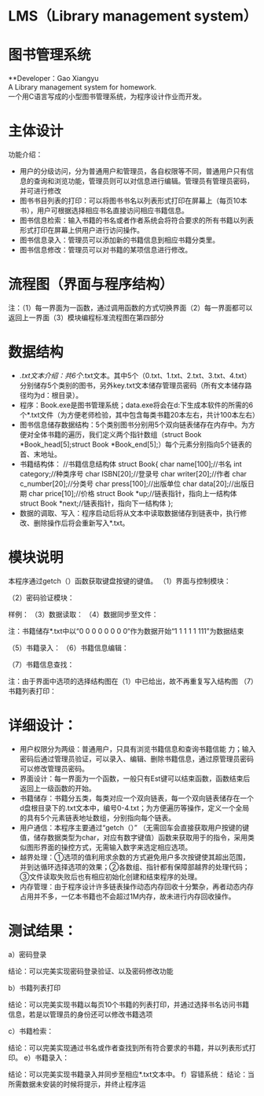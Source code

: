 # LMS（Library management system）
# 图书管理系统
**Developer：Gao Xiangyu  
A Library management system for homework.  
一个用C语言写成的小型图书管理系统，为程序设计作业而开发。

# 主体设计
功能介绍：
* 用户的分级访问，分为普通用户和管理员，各自权限等不同，普通用户只有信息的查询和浏览功能，管理员则可以对信息进行编辑。管理员有管理员密码，并可进行修改</br>
* 图书书目列表的打印：可以将图书书名以列表形式打印在屏幕上（每页10本书），用户可根据选择相应书名直接访问相应书籍信息。
* 图书信息检索：输入书籍的书名或者作者系统会将符合要求的所有书籍以列表形式打印在屏幕上供用户进行访问操作。
* 图书信息录入：管理员可以添加新的书籍信息到相应书籍分类里。
* 图书信息修改：管理员可以对书籍的某项信息进行修改。

# 流程图（界面与程序结构）
                     
注：（1）每一界面为一函数，通过调用函数的方式切换界面（2）每一界面都可以返回上一界面（3）模块编程标准流程图在第四部分

# 数据结构
* *.txt文本介绍：共6个*.txt文本。其中5个（0.txt、1.txt、2.txt、3.txt、4.txt）分别储存5个类别的图书，另外key.txt文本储存管理员密码（所有文本储存路径均为d：根目录）。
* 程序：Book.exe是图书管理系统；data.exe将会在d:下生成本软件的所需的6个*.txt文件（为方便老师检验，其中包含每类书籍20本左右，共计100本左右）
* 图书信息储存数据结构：5个类别图书分别用5个双向链表储存在内存中。为方便对全体书籍的遍历，我们定义两个指针数组（struct Book *Book_head[5];struct Book *Book_end[5];）每个元素分别指向5个链表的首、末地址。
* 书籍结构体：
//书籍信息结构体
struct Book{
	char name[100];//书名
	int category;//种类序号
	char ISBN[20];//登录号
	char writer[20];//作者
	char c_number[20];//分类号
	char press[100];//出版单位
	char data[20];//出版日期
	char price[10];//价格
	struct Book *up;//链表指针，指向上一结构体
	struct Book *next;//链表指针，指向下一结构体
};
* 数据的调取、写入：程序启动后将从文本中读取数据储存到链表中，执行修改、删除操作后将会重新写入*.txt。

# 模块说明  
本程序通过getch（）函数获取键盘按键的键值。
（1）界面与控制模块：

（2）密码验证模块：


样例：
（3）数据读取：                    （4）数据同步至文件：
	

注：书籍储存*.txt中以“0 0 0 0 0 0 0 0“作为数据开始“1 1 1 1 1 111”为数据结束



（5）书籍录入：         （6）书籍信息编辑：
		

（7）书籍信息查找：



注：由于界面中选项的选择结构图在（1）中已给出，故不再重复写入结构图
（7）书籍列表打印：
                                                                       
# 详细设计：
* 用户权限分为两级：普通用户，只具有浏览书籍信息和查询书籍信能
力；输入密码后通过管理员验证，可以录入、编辑、删除书籍信息，通过原管理员密码可以修改管理员密码。
* 界面设计：每一界面为一个函数，一般只有Est键可以结束函数，函数结束后返回上一级函数的开始。
* 书籍储存：书籍分五类，每类对应一个双向链表，每一个双向链表储存在一个d盘根目录下的.txt文本中，编号0-4.txt；为方便遍历等操作，定义一个全局的具有5个元素链表地址数组，分别指向每个链表。
* 用户通信：本程序主要通过“getch（）” （无需回车会直接获取用户按键的键值，储存数据类型为char，对应有数字键值）函数来获取用于的指令，采用类似图形界面的操控方式，无需输入数字来选定相应选项。
* 越界处理：①选项的值利用求余数的方式避免用户多次按键使其超出范围，并到达循环选择选项的效果；②各数组、指针都有保障部越界的处理代码；③文件读取失败后也有相应初始化创建和结束程序的处理。
* 内存管理：由于程序设计许多链表操作动态内存回收十分繁杂，再者动态内存占用并不多，一亿本书籍也不会超过1M内存，故未进行内存回收操作。

# 测试结果：
a）密码登录




结论：可以完美实现密码登录验证、以及密码修改功能


b）书籍列表打印

结论：可以完美实现书籍以每页10个书籍的列表打印，并通过选择书名访问书籍信息，若是以管理员的身份还可以修改书籍选项

c）书籍检索：


结论：可以完美实现通过书名或作者查找到所有符合要求的书籍，并以列表形式打印。
e）书籍录入：


结论：可以完美实现书籍录入并同步至相应*.txt文本中。
f）容错系统： 
结论：当所需数据未安装的时候将提示，并终止程序运


